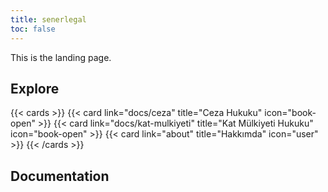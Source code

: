 ```yaml
---
title: senerlegal
toc: false
---
```


This is the landing page.

## Explore

{{< cards >}}
{{< card link="docs/ceza" title="Ceza Hukuku" icon="book-open" >}}
{{< card link="docs/kat-mulkiyeti" title="Kat Mülkiyeti Hukuku" icon="book-open" >}}
{{< card link="about" title="Hakkımda" icon="user" >}}
{{< /cards >}}

## Documentation
